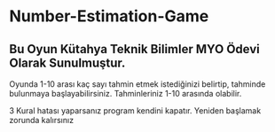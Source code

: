 # Number-Estimation-Game
## Bu Oyun Kütahya Teknik Bilimler MYO Ödevi Olarak Sunulmuştur.

Oyunda 1-10 arası kaç sayı tahmin etmek istediğinizi belirtip,
tahminde bulunmaya başlayabilirsiniz. Tahminleriniz 1-10 arasında olabilir.

3 Kural hatası yaparsanız program kendini kapatır. 
Yeniden başlamak zorunda kalırsınız

